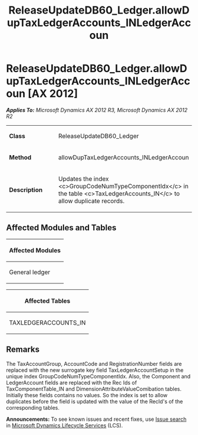 ﻿---
title: ReleaseUpdateDB60_Ledger.allowDupTaxLedgerAccounts_INLedgerAccoun
TOCTitle: ReleaseUpdateDB60_Ledger.allowDupTaxLedgerAccounts_INLedgerAccoun
ms:assetid: b25852dd-d401-a01b-6789-ae9137ac4c9a
ms:mtpsurl: https://msdn.microsoft.com/en-us/library/JJ736924(v=AX.60)
ms:contentKeyID: 49710608
ms.date: 05/18/2015
mtps_version: v=AX.60
---

# ReleaseUpdateDB60\_Ledger.allowDupTaxLedgerAccounts\_INLedgerAccoun [AX 2012]


_**Applies To:** Microsoft Dynamics AX 2012 R3, Microsoft Dynamics AX 2012 R2_

<table>
<colgroup>
<col style="width: 50%" />
<col style="width: 50%" />
</colgroup>
<tbody>
<tr class="odd">
<td><p><strong>Class</strong></p></td>
<td><p>ReleaseUpdateDB60_Ledger</p></td>
</tr>
<tr class="even">
<td><p><strong>Method</strong></p></td>
<td><p>allowDupTaxLedgerAccounts_INLedgerAccoun</p></td>
</tr>
<tr class="odd">
<td><p><strong>Description</strong></p></td>
<td><p>Updates the index &lt;c&gt;GroupCodeNumTypeComponentIdx&lt;/c&gt; in the table &lt;c&gt;TaxLedgerAccounts_IN&lt;/c&gt; to allow duplicate records.</p></td>
</tr>
</tbody>
</table>


## Affected Modules and Tables

<table>
<colgroup>
<col style="width: 100%" />
</colgroup>
<thead>
<tr class="header">
<th><p>Affected Modules</p></th>
</tr>
</thead>
<tbody>
<tr class="odd">
<td><p>General ledger</p></td>
</tr>
</tbody>
</table>


<table>
<colgroup>
<col style="width: 100%" />
</colgroup>
<thead>
<tr class="header">
<th><p>Affected Tables</p></th>
</tr>
</thead>
<tbody>
<tr class="odd">
<td><p>TAXLEDGERACCOUNTS_IN</p></td>
</tr>
</tbody>
</table>


## Remarks

The TaxAccountGroup, AccountCode and RegistrationNumber fields are replaced with the new surrogate key field TaxLedgerAccountSetup in the unique index GroupCodeNumTypeComponentIdx. Also, the Component and LedgerAccount fields are replaced with the Rec Ids of TaxComponentTable\_IN and DimensionAttributeValueComibation tables. Initially these fields contains no values. So the index is set to allow duplicates before the field is updated with the value of the RecId's of the corresponding tables.

  
**Announcements:** To see known issues and recent fixes, use [Issue search](http://go.microsoft.com/fwlink/?linkid=389258) in [Microsoft Dynamics Lifecycle Services](http://go.microsoft.com/fwlink/?linkid=306505) (LCS).

